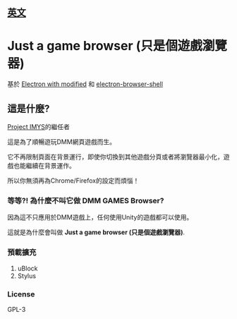 ## [英文](./README.md)

# Just a game browser (只是個遊戲瀏覽器)

基於 [Electron with modified](https://github.com/c0re100/electron) 和 [electron-browser-shell](https://github.com/samuelmaddock/electron-browser-shell)

## 這是什麼?

[Project IMYS](https://github.com/c0re100/imys)的繼任者

這是為了順暢遊玩DMM網頁遊戲而生。

它不再限制頁面在背景運行，即使你切換到其他遊戲分頁或者將瀏覽器最小化，遊戲也能繼續在背景運作。

所以你無須再為Chrome/Firefox的設定而煩惱！

### 等等?! 為什麼不叫它做 __DMM GAMES Browser__?

因為這不只應用於DMM遊戲上，任何使用Unity的遊戲都可以使用。

這就是為什麼會叫做 __Just a game browser (只是個遊戲瀏覽器)__.

### 預載擴充
   1. uBlock
   2. Stylus

### License

GPL-3
